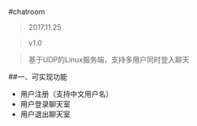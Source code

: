 #chatroom
>2017.11.25 

> v1.0

>基于UDP的Linux服务端，支持多用户同时登入聊天

##一、可实现功能
- 用户注册（支持中文用户名）
- 用户登录聊天室
- 用户退出聊天室
